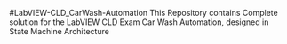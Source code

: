 #LabVIEW-CLD_CarWash-Automation
This Repository contains Complete solution for the LabVIEW CLD Exam Car Wash Automation, designed in State Machine Architecture
